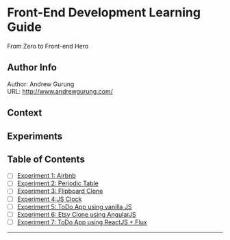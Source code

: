 # Front-End Development Learning Guide
From Zero to Front-end Hero

Author Info
-----------
Author: Andrew Gurung <br>
URL: http://www.andrewgurung.com/

Context
-----------------
##  Experiments

Table of Contents
-----------------

- [ ] [Experiment 1: Airbnb]()
- [ ] [Experiment 2: Periodic Table]()
- [ ] [Experiment 3: Flipboard Clone](https://www.codecademy.com/skills/make-an-interactive-website)
- [ ] [Experiment 4:JS Clock]()
- [ ] [Experiment 5: ToDo App using vanilla JS](http://todomvc.com/examples/vanillajs/)
- [ ] [Experiment 6: Etsy Clone using AngularJS](https://scotch.io/tutorials/build-an-etsy-clone-with-angular-and-stamplay-part-1)
- [ ] [Experiment 7: ToDo App using ReactJS + Flux](https://www.sitepoint.com/how-to-build-a-todo-app-using-react-redux-and-immutable-js/)
-----------------

